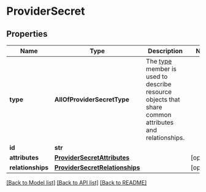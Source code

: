 # ProviderSecret

## Properties
Name | Type | Description | Notes
------------ | ------------- | ------------- | -------------
**type** | **AllOfProviderSecretType** | The [type](https://jsonapi.org/format/#document-resource-object-identification) member is used to describe resource objects that share common attributes and relationships. | 
**id** | **str** |  | 
**attributes** | [**ProviderSecretAttributes**](ProviderSecretAttributes.md) |  | [optional] 
**relationships** | [**ProviderSecretRelationships**](ProviderSecretRelationships.md) |  | [optional] 

[[Back to Model list]](../README.md#documentation-for-models) [[Back to API list]](../README.md#documentation-for-api-endpoints) [[Back to README]](../README.md)


